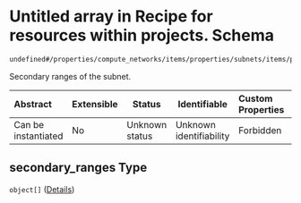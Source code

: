 # Untitled array in Recipe for resources within projects. Schema

```txt
undefined#/properties/compute_networks/items/properties/subnets/items/properties/secondary_ranges
```

Secondary ranges of the subnet.


| Abstract            | Extensible | Status         | Identifiable            | Custom Properties | Additional Properties | Access Restrictions | Defined In                                                                                                          |
| :------------------ | ---------- | -------------- | ----------------------- | :---------------- | --------------------- | ------------------- | ------------------------------------------------------------------------------------------------------------------- |
| Can be instantiated | No         | Unknown status | Unknown identifiability | Forbidden         | Allowed               | none                | [resources.schema.json\*](../../../../../../../../../../tmp/182028425/resources.schema.json "open original schema") |

## secondary_ranges Type

`object[]` ([Details](resources-properties-compute_networks-items-properties-subnets-items-properties-secondary_ranges-items.md))
